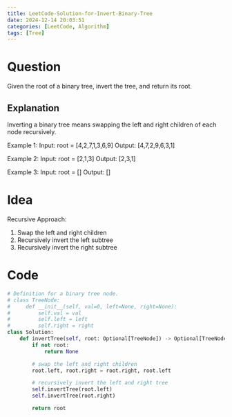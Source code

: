 ```yaml
---
title: LeetCode-Solution-for-Invert-Binary-Tree
date: 2024-12-14 20:03:51
categories: [LeetCode, Algorithm]
tags: [Tree]
---
```


# Question

Given the root of a binary tree, invert the tree, and return its root.

## Explanation

Inverting a binary tree means swapping the left and right children of each node recursively.

Example 1:
Input: root = [4,2,7,1,3,6,9]
Output: [4,7,2,9,6,3,1]

Example 2:
Input: root = [2,1,3]
Output: [2,3,1]

Example 3:
Input: root = []
Output: []

# Idea

Recursive Approach:

1. Swap the left and right children
2. Recursively invert the left subtree
3. Recursively invert the right subtree

# Code

```python
# Definition for a binary tree node.
# class TreeNode:
#     def __init__(self, val=0, left=None, right=None):
#         self.val = val
#         self.left = left
#         self.right = right
class Solution:
    def invertTree(self, root: Optional[TreeNode]) -> Optional[TreeNode]:
        if not root:
            return None

        # swap the left and right children
        root.left, root.right = root.right, root.left

        # recursively invert the left and right tree
        self.invertTree(root.left)
        self.invertTree(root.right)

        return root



```
